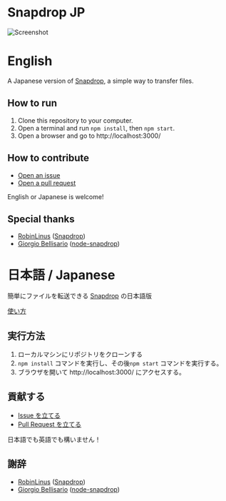 # Snapdrop JP

![Screenshot](https://user-images.githubusercontent.com/75155258/183087173-efb1db87-b622-4338-a5eb-7a64b03dc871.png)

# English

A Japanese version of [Snapdrop](https://snapdrop.net), a simple way to transfer files.

## How to run
1. Clone this repository to your computer.
2. Open a terminal and run `npm install`, then `npm start`.
3. Open a browser and go to http://localhost:3000/

## How to contribute
- [Open an issue](https://github.com/r-40021/snapdrop-jp/issues)
- [Open a pull request](https://github.com/r-40021/snapdrop-jp/pulls) 

English or Japanese is welcome!

## Special thanks
- [RobinLinus](https://github.com/RobinLinus) ([Snapdrop](https://github.com/RobinLinus/snapdrop))
- [Giorgio Bellisario](https://github.com/Bellisario/) ([node-snapdrop](https://github.com/Bellisario/node-snapdrop))

# 日本語 / Japanese

簡単にファイルを転送できる [Snapdrop](https://snapdrop.net) の日本語版

[使い方](https://github.com/r-40021/snapdrop-jp/wiki)

## 実行方法
1. ローカルマシンにリポジトリをクローンする
2. `npm install` コマンドを実行し、その後`npm start` コマンドを実行する。
3. ブラウザを開いて http://localhost:3000/ にアクセスする。

## 貢献する
- [Issue を立てる](https://github.com/r-40021/snapdrop-jp/issues)
- [Pull Request を立てる](https://github.com/r-40021/snapdrop-jp/pulls) 

日本語でも英語でも構いません！

## 謝辞
- [RobinLinus](https://github.com/RobinLinus) ([Snapdrop](https://github.com/RobinLinus/snapdrop))
- [Giorgio Bellisario](https://github.com/Bellisario/) ([node-snapdrop](https://github.com/Bellisario/node-snapdrop))
